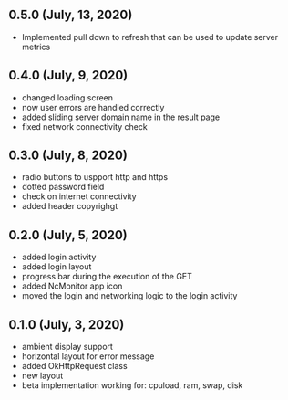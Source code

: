 ## 0.5.0 (July, 13, 2020)

- Implemented pull down to refresh that can be used to update server metrics

## 0.4.0 (July, 9, 2020)

- changed loading screen
- now user errors are handled correctly
- added sliding server domain name in the result page
- fixed network connectivity check

## 0.3.0 (July, 8, 2020)

- radio buttons to uspport http and https
- dotted password field
- check on internet connectivity
- added header copyrighgt

## 0.2.0 (July, 5, 2020)

- added login activity
- added login layout
- progress bar during the execution of the GET
- added NcMonitor app icon
- moved the login and networking logic to the login activity

## 0.1.0 (July, 3, 2020)

- ambient display support
- horizontal layout for error message
- added OkHttpRequest class
- new layout
- beta implementation working for: cpuload, ram, swap, disk